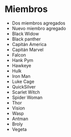 # Miembros

* Dos miembros agregados
* Nuevo miembro agregado
* Black Widow
* Black panther
* Capitán America
* Capitán Marvel
* Falcon
* Hank Pym
* Hawkeye
* Hulk
* Iron Man
* Luke Cage
* QuickSilver
* Scarlet Witch
* Spider Woman
* Thor
* Vision
* Wasp
* Antman
* Broly
* Vegeta

